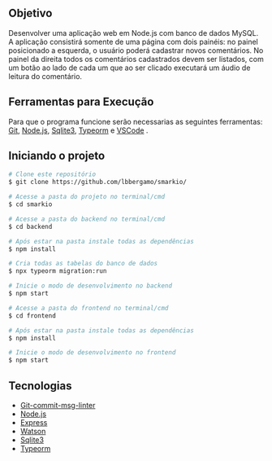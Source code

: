 ## Objetivo
Desenvolver uma aplicação web em ​Node.js​ com banco de dados ​MySQL​. A aplicação consistirá somente de uma página com dois painéis: no painel posicionado a esquerda, o usuário poderá cadastrar novos comentários. No painel da direita todos os comentários cadastrados devem ser listados, com um botão ao lado de cada um que ao ser clicado executará um áudio de leitura do comentário.
## Ferramentas para Execução

Para que o programa funcione serão necessarias as seguintes ferramentas:
[Git](https://git-scm.com), [Node.js](https://nodejs.org/en/), [Sqlite3](https://www.npmjs.com/package/sqlite3), [Typeorm](https://www.npmjs.com/package/typeorm) e [VSCode](https://code.visualstudio.com/) .

## Iniciando o projeto
```bash
# Clone este repositório
$ git clone https://github.com/lbbergamo/smarkio/

# Acesse a pasta do projeto no terminal/cmd
$ cd smarkio

# Acesse a pasta do backend no terminal/cmd
$ cd backend

# Após estar na pasta instale todas as dependências 
$ npm install

# Cria todas as tabelas do banco de dados
$ npx typeorm migration:run

# Inicie o modo de desenvolvimento no backend
$ npm start

# Acesse a pasta do frontend no terminal/cmd
$ cd frontend

# Após estar na pasta instale todas as dependências 
$ npm install

# Inicie o modo de desenvolvimento no frontend
$ npm start
```


##  Tecnologias

- [Git-commit-msg-linter](https://www.npmjs.com/package/git-commit-msg-linter)
- [Node.js](https://nodejs.org/en/)
- [Express](https://www.npmjs.com/package/express) 
- [Watson](https://www.npmjs.com/package/ibm-watson)
- [Sqlite3](https://www.npmjs.com/package/sqlite3)
- [Typeorm](https://www.npmjs.com/package/typeorm)